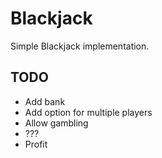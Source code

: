 # Blackjack

Simple Blackjack implementation.

## TODO

* Add bank
* Add option for multiple players
* Allow gambling
* ???
* Profit

